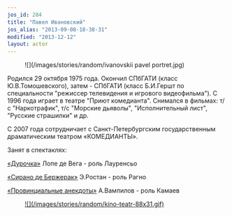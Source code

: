 ```yaml
---
jos_id: 284
title: "Павел Ивановский"
jos_alias: "2013-09-08-18-38-31"
modified: "2013-12-12"
layout: actor
---
```


<figure>
![](/images/stories/random/ivanovskii pavel portret.jpg)
</figure>

Родился 29 октября 1975 года. Окончил СПбГАТИ (класс Ю.В.Томошевского), затем - СПбГАТИ (класс Б.И.Гершт по специальности "режиссер телевидения и игрового видеофильма"). С 1996 года играет в театре "Приют комедианта". Снимался в фильмах: т/с "Наркотрафик", т/с "Морские дьяволы", "Исполнительный лист", "Русские страшилки" и др.

С 2007 года сотрудничает с Санкт-Петербургским государственным драматическим театром «КОМЕДИАНТЫ».

Занят в спектаклях:

[«Дурочка»](44-dyrochka.html) Лопе де Вега - роль Лауренсьо

[«Сирано де Бержерак»](60-sirano-de-bergerak.html) Э.Ростан - роль Рагно

[«Провинциальные анекдоты»](71-anekdoti.html) А.Вампилов - роль Камаев

<figure><a href="http://www.kino-teatr.ru/kino/acter/m/ros/5926/bio/">
![](/images/stories/random/kino-teatr-88x31.gif)
</a></figure>

